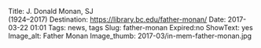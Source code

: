 Title: J. Donald Monan, SJ <br>(1924–2017) 
Destination: https://library.bc.edu/father-monan/
Date: 2017-03-22 01:01 
Tags: news, tags 
Slug: father-monan
Expired:no
ShowText: yes
Image_alt: Father Monan
Image_thumb: 2017-03/in-mem-father-monan.jpg

